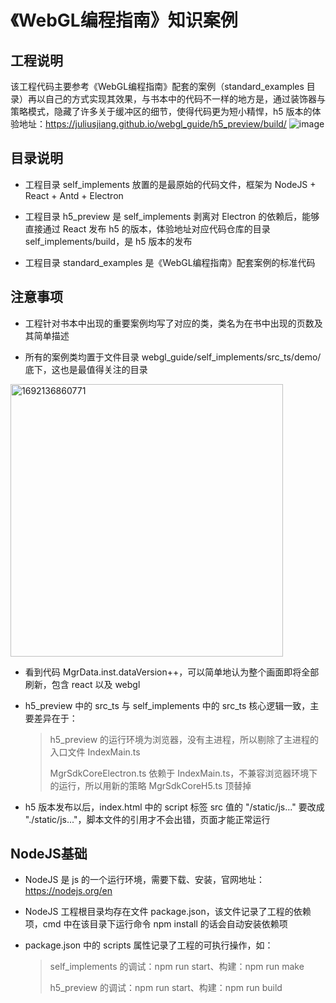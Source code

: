 # 《WebGL编程指南》知识案例

## 工程说明

该工程代码主要参考《WebGL编程指南》配套的案例（standard_examples 目录）再以自己的方式实现其效果，与书本中的代码不一样的地方是，通过装饰器与策略模式，隐藏了许多关于缓冲区的细节，使得代码更为短小精悍，h5 版本的体验地址：https://juliusjiang.github.io/webgl_guide/h5_preview/build/
![image](https://github.com/JULIUSJIANG/webgl_guide/assets/33363444/b18c2ba9-933d-4442-8b35-dd2a02bf56b5)

## 目录说明
* 工程目录 self_implements 放置的是最原始的代码文件，框架为 NodeJS + React + Antd + Electron
  
* 工程目录 h5_preview 是 self_implements 剥离对 Electron 的依赖后，能够直接通过 React 发布 h5 的版本，体验地址对应代码仓库的目录 self_implements/build，是 h5 版本的发布

* 工程目录 standard_examples 是《WebGL编程指南》配套案例的标准代码


## 注意事项
* 工程针对书本中出现的重要案例均写了对应的类，类名为在书中出现的页数及其简单描述

* 所有的案例类均置于文件目录 webgl_guide/self_implements/src_ts/demo/ 底下，这也是最值得关注的目录
<img width="436" alt="1692136860771" src="https://github.com/JULIUSJIANG/webgl_guide/assets/33363444/5e638156-a40c-4186-914a-4f81a990fb1b">

* 看到代码 MgrData.inst.dataVersion++，可以简单地认为整个画面即将全部刷新，包含 react 以及 webgl

* h5_preview 中的 src_ts 与 self_implements 中的 src_ts 核心逻辑一致，主要差异在于：
  
  > h5_preview 的运行环境为浏览器，没有主进程，所以剔除了主进程的入口文件 IndexMain.ts
  > 
  > MgrSdkCoreElectron.ts 依赖于 IndexMain.ts，不兼容浏览器环境下的运行，所以用新的策略 MgrSdkCoreH5.ts 顶替掉
  
* h5 版本发布以后，index.html 中的 script 标签 src 值的 "/static/js..." 要改成 "./static/js..."，脚本文件的引用才不会出错，页面才能正常运行


## NodeJS基础
* NodeJS 是 js 的一个运行环境，需要下载、安装，官网地址：https://nodejs.org/en
  
* NodeJS 工程根目录均存在文件 package.json，该文件记录了工程的依赖项，cmd 中在该目录下运行命令 npm install 的话会自动安装依赖项
  
* package.json 中的 scripts 属性记录了工程的可执行操作，如：
  
  > self_implements 的调试：npm run start、构建：npm run make
  > 
  > h5_preview 的调试：npm run start、构建：npm run build
